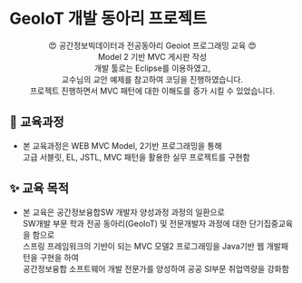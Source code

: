 # GeoIoT 개발 동아리 프로젝트
<p align="center">
    😍 공간정보빅데이터과 전공동아리 Geoiot 프로그래밍 교육 😍 <br>
    Model 2 기반 MVC 게시판 작성 <br>
    개발 툴로는 Eclipse를 이용하였고, <br>
    교수님의 교안 예제를 참고하여 코딩을 진행하였습니다. <br>
    프로젝트 진행하면서 MVC 패턴에 대한 이해도를 증가 시킬 수 있었습니다.<br>
</p>

## 📃 교육과정
- 본 교육과정은 WEB MVC Model, 2기반 프로그래밍을 통해<br>
  고급 서블릿, EL, JSTL, MVC 패턴을 활용한 실무 프로젝트를 구현함

## ✨ 교육 목적
- 본 교육은 공간정보융합SW 개발자 양성과정 과정의 일환으로<br>
  SW개발 부문 학과 전공 동아리(GeoIoT) 및 전문개발자 과정에 대한 단기집중교육을 함으로<br>
  스프링 프레임워크의 기반이 되는 MVC 모델2 프로그래밍을 Java기반 웹 개발패턴을 구현을 하여<br>
  공간정보융합 소프트웨어 개발 전문가를 양성하여 공공 SI부문 취업역량을 강화함

